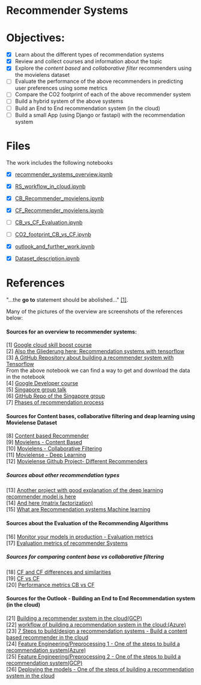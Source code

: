 # Recommender Systems

# Objectives:

- [x] Learn about the different types of recommendation systems
- [x] Review and collect courses and information about the topic 
- [x] Explore the *content based* and *collaborative filter* recommenders using the movielens dataset
- [ ] Evaluate the performance of the above recommenders in predicting user preferences using some metrics
- [ ] Compare the CO2 footprint of each of the above recommender system
- [ ] Build a hybrid system of the above systems
-[ ] Build an End to End recommendation system (in the cloud)
- [ ] Build a small App (using Django or fastapi) with the recommendation system

# Files

The work includes the following notebooks

- [x] [recommender_systems_overview.ipynb](https://github.com/morschulik/recommender-system/blob/V3/Notebooks/recommender_systems_overview.ipynb) 
- [x] [RS_workflow_in_cloud.ipynb](https://github.com/morschulik/recommender-system/blob/V3/Notebooks/RS_workflow_in_cloud.ipynb) 
- [x] [CB_Recommender_movielens.ipynb](https://github.com/morschulik/recommender-system/blob/V3/Notebooks/CB_Recommender_movielens.ipynb)
- [x] [CF_Recommender_movielens.ipynb](https://github.com/morschulik/recommender-system/blob/V3/Notebooks/CF_Recommender_movielens.ipynb)
- [ ] [CB_vs_CF_Evaluation.ipynb]()
- [ ] [CO2_footprint_CB_vs_CF.ipynb]()
- [x] [outlook_and_further_work.ipynb]() 
- [x] [Dataset_description.ipynb]()


# References

"...the **go to** statement should be abolished..." [[1]](#1).<br>

Many of the pictures of the overview are screenshots of the references below:


#### Sources for an overview to recommender systems:
<a id="1">[1]</a> [Google cloud skill boost course](https://www.cloudskillsboost.google/course_templates/39) <br>
<a id="2">[2]</a> [Also the Gliederung here: Recommendation systems with tensorflow](https://www.pluralsight.com/courses/recommendation-systems-tensorflow-google-cloud) <br>
<a id="3">[3]</a> [A GitHub Repository about building a recommender system with Tensorflow](https://github.com/GoogleCloudPlatform/tensorflow-recommendation-wals/blob/master/notebooks/Part1.ipynb) <br>
From the above notebook we can find a way to get and download the data in the notebook <br>
<a id="4">[4]</a> [Google Developer course](https://developers.google.com/machine-learning/recommendation/overview) <br>
<a id="5">[5]</a> [Singapore group talk ](https://www.youtube.com/watch?v=5Lm1UMogEkI) <br>
<a id="6">[6]</a> [GitHub Repo of the Singapore group](https://github.com/karthikmswamy/RecSys/blob/master/Train_RecSys.ipynb) <br>
<a id="7">[7]</a> [Phases of recommendation process](https://www.sciencedirect.com/science/article/pii/S1110866515000341)<br>

#### Sources for Content bases, collaborative filtering and deap learning using Movielense Dataset
<a id="8">[8]</a> [Content based Recommender](https://medium.com/analytics-vidhya/content-based-recommender-systems-in-python-2b330e01eb80)<br>
<a id="9">[9]</a> [Movielens - Content Based](https://www.kaggle.com/code/indralin/movielens-project-1-1-content-based)<br>
<a id="10">[10]</a> [Movielens - Collaborative Filtering](https://www.kaggle.com/code/indralin/movielens-project-1-2-collaborative-filtering)<br>
<a id="11">[11]</a> [Movielense - Deep Learning](https://www.kaggle.com/code/indralin/movielens-project-1-3-deep-learning)<br>
<a id="12">[12]</a> [Movielense Github Project- Different Recommenders](https://github.com/rposhala/Recommender-System-on-MovieLens-dataset/blob/main/README.md)<br>


##### Sources about other recommendation types
<a id="13">[13]</a> [Another project with good explanation of the deep learning recommender model is here](https://blog.codecentric.de/bigquery-ml-schnelles-training-recommendation-modell)<br>
<a id="14">[14]</a> [And here (matrix factorization)](https://medium.com/google-cloud/recommendation-systems-with-deep-learning-69e5c1772571) <br>
<a id="15">[15]</a> [What are Recommendation systems Machine learning](https://www.analyticssteps.com/blogs/what-are-recommendation-systems-machine-learning)

#### Sources about the Evaluation of the Recommending Algorithms
<a id="16">[16]</a> [Monitor your models in production - Evaluation metrics](https://neptune.ai/blog/how-to-monitor-your-models-in-production-guide)<br>
<a id="17">[17]</a> [Evaluation metrics of recommender Systems](https://neptune.ai/blog/recommender-systems-metrics )<br>

##### Sources for comparing content base vs collaborative filtering
<a id="18">[18]</a> [CF and CF differences and similarities](https://arxiv.org/pdf/1912.08932.pdf) <br>
<a id="19">[19]</a> [CF vs CF](https://analyticsindiamag.com/collaborative-filtering-vs-content-based-filtering-for-recommender-systems/) <br>
<a id="20">[20]</a> [Performance metrics CB vs CF](https://medium.com/analytics-vidhya/movie-recommender-system-using-content-based-and-collaborative-filtering-84a98b9bd98e)<br>

#### Sources for the Outlook - Building an End to End Recommendation system (in the cloud)
<a id="21">[21]</a> [Building a recommender system in the cloud(GCP)](https://cloud.google.com/recommender/docs/key-concepts?hl=en) <br>
<a id="22">[22]</a> [workflow of building a recommendation system in the cloud:(Azure)](https://learn.microsoft.com/en-us/azure/architecture/example-scenario/ai/movie-recommendations-with-machine-learning)<br>
<a id="23">[23]</a> [7 Steps to build/design a recommendation systems - Build a content based recommender in the cloud](https://learn.microsoft.com/en-us/azure/architecture/solution-ideas/articles/build-content-based-recommendation-system-using-recommender)<br>
<a id="24">[24]</a> [Feature Engineering/Preprocessing 1 - One of the steps to build a recommendation system(Azure)](https://learn.microsoft.com/en-us/azure/machine-learning/how-to-configure-auto-features#feature-engineering-and-featurization)<br>
<a id="25">[25]</a> [Feature Engineering/Preprocessing 2 - One of the steps to build a recommendation system(GCP)](https://cloud.google.com/architecture/data-preprocessing-for-ml-with-tf-transform-pt1)<br>
<a id="26">[26]</a> [Deploying the models - One of the steps of building a recommendation system in the cloud](https://cloud.google.com/ai-platform/prediction/docs/deploying-models)<br>

